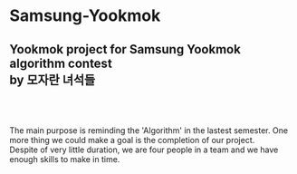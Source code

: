 # Samsung-Yookmok
Yookmok project for Samsung Yookmok algorithm contest
<br>by **모자란 녀석들**
<br><br><br>
----------------------------------------------------------------------------------------------------------------
The main purpose is reminding the 'Algorithm' in the lastest semester. 
One more thing we could make a goal is the completion of our project. <br>
Despite of very little duration, we are four people in a team and we have enough skills to make in time. <br>

